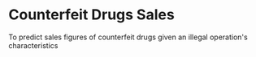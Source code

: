 # Counterfeit Drugs Sales
To predict sales figures of counterfeit drugs given an illegal operation's characteristics
